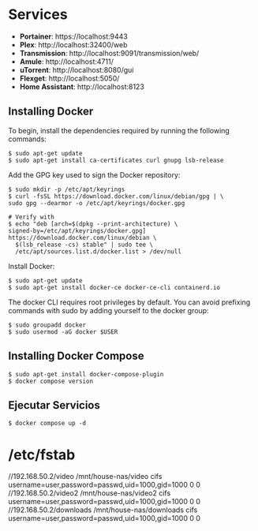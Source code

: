 # Services

- **Portainer**: https://localhost:9443
- **Plex**: http://localhost:32400/web
- **Transmission**: http://localhost:9091/transmission/web/
- **Amule**: http://localhost:4711/
- **uTorrent**: http://localhost:8080/gui
- **Flexget**: http://localhost:5050/
- **Home Assistant**: http://localhost:8123

## Installing Docker

To begin, install the dependencies required by running the following commands:
```shell
$ sudo apt-get update
$ sudo apt-get install ca-certificates curl gnupg lsb-release
```

Add the GPG key used to sign the Docker repository:
```shell
$ sudo mkdir -p /etc/apt/keyrings
$ curl -fsSL https://download.docker.com/linux/debian/gpg | \
sudo gpg --dearmor -o /etc/apt/keyrings/docker.gpg

# Verify with
$ echo "deb [arch=$(dpkg --print-architecture) \
signed-by=/etc/apt/keyrings/docker.gpg] https://download.docker.com/linux/debian \
  $(lsb_release -cs) stable" | sudo tee \
  /etc/apt/sources.list.d/docker.list > /dev/null
```

Install Docker:
```shell
$ sudo apt-get update
$ sudo apt-get install docker-ce docker-ce-cli containerd.io
```

The docker CLI requires root privileges by default. You can avoid prefixing commands with sudo by adding yourself to the docker group:
```shell
$ sudo groupadd docker
$ sudo usermod -aG docker $USER
```

## Installing Docker Compose

```shell
$ sudo apt-get install docker-compose-plugin
$ docker compose version
```

## Ejecutar Servicios

```shell
$ docker compose up -d
```
# /etc/fstab
//192.168.50.2/video /mnt/house-nas/video cifs username=user,password=passwd,uid=1000,gid=1000 0 0
//192.168.50.2/video2 /mnt/house-nas/video2 cifs username=user,password=passwd,uid=1000,gid=1000 0 0
//192.168.50.2/downloads /mnt/house-nas/downloads cifs username=user,password=passwd,uid=1000,gid=1000 0 0